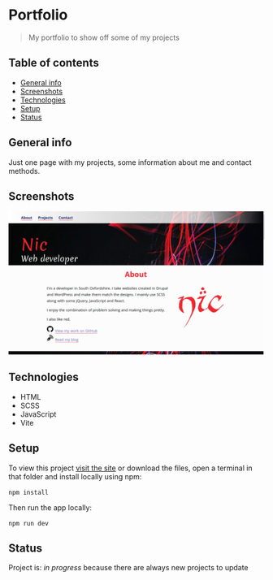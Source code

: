 # Portfolio

> My portfolio to show off some of my projects

## Table of contents

- [General info](#general-info)
- [Screenshots](#screenshots)
- [Technologies](#technologies)
- [Setup](#setup)
- [Status](#status)

## General info

Just one page with my projects, some information about me and contact methods.

## Screenshots

![Screenshot](screenshot.png)

## Technologies

- HTML
- SCSS
- JavaScript
- Vite

## Setup

To view this project [visit the site](https://www.nicm42.co.uk/) or download the files, open a terminal in that folder and install locally using npm:

```
npm install
```

Then run the app locally:

```
npm run dev
```

## Status

Project is: _in progress_ because there are always new projects to update
